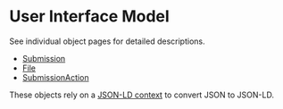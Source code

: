# User Interface Model

See individual object pages for detailed descriptions.

* [Submission](models/submission.md)
* [File](models/file.md)
* [SubmissionAction](models/submissionAction.md)

These objects rely on a [JSON-LD context]() to convert JSON to JSON-LD.
